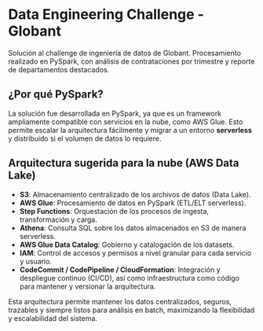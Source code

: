 # Data Engineering Challenge - Globant

Solución al challenge de ingeniería de datos de Globant. Procesamiento realizado en PySpark, con análisis de contrataciones por trimestre y reporte de departamentos destacados.

## ¿Por qué PySpark?

La solución fue desarrollada en PySpark, ya que es un framework ampliamente compatible con servicios en la nube, como AWS Glue. Esto permite escalar la arquitectura fácilmente y migrar a un entorno **serverless** y distribuido si el volumen de datos lo requiere.

## Arquitectura sugerida para la nube (AWS Data Lake)

- **S3**: Almacenamiento centralizado de los archivos de datos (Data Lake).
- **AWS Glue**: Procesamiento de datos en PySpark (ETL/ELT serverless).
- **Step Functions**: Orquestación de los procesos de ingesta, transformación y carga.
- **Athena**: Consulta SQL sobre los datos almacenados en S3 de manera serverless.
- **AWS Glue Data Catalog**: Gobierno y catalogación de los datasets.
- **IAM**: Control de accesos y permisos a nivel granular para cada servicio y usuario.
- **CodeCommit / CodePipeline / CloudFormation**: Integración y despliegue continuo (CI/CD), así como infraestructura como código para mantener y versionar la arquitectura.

Esta arquitectura permite mantener los datos centralizados, seguros, trazables y siempre listos para análisis en batch, maximizando la flexibilidad y escalabilidad del sistema.
